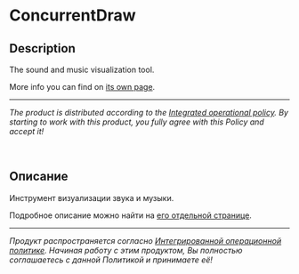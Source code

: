 # ConcurrentDraw

## Description

The sound and music visualization tool.

More info you can find on [its own page](https://adslbarxatov.github.io/ConcurrentDraw).

---

*The product is distributed according to the [Integrated operational policy](https://adslbarxatov.github.io/IOP).
By starting to work with this product, you fully agree with this Policy and accept it!*

&nbsp;



## Описание

Инструмент визуализации звука и музыки.

Подробное описание можно найти на [его отдельной странице](https://adslbarxatov.github.io/ConcurrentDraw/ru).

---

*Продукт распространяется согласно [Интегрированной операционной политике](https://adslbarxatov.github.io/IOP/ru).
Начиная работу с этим продуктом, Вы полностью соглашаетесь с данной Политикой и принимаете её!*

